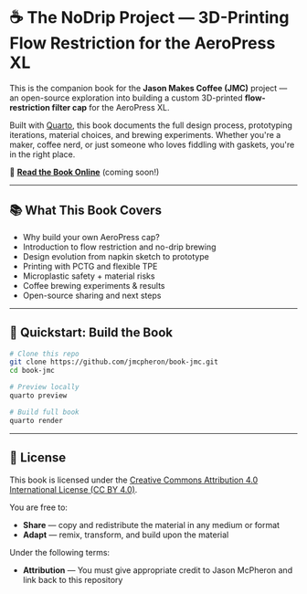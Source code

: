 # ☕️ The NoDrip Project — 3D-Printing Flow Restriction for the AeroPress XL

This is the companion book for the **Jason Makes Coffee (JMC)** project — an open-source exploration into building a custom 3D-printed **flow-restriction filter cap** for the AeroPress XL.

Built with [Quarto](https://quarto.org/), this book documents the full design process, prototyping iterations, material choices, and brewing experiments. Whether you're a maker, coffee nerd, or just someone who loves fiddling with gaskets, you're in the right place.

📖 **[Read the Book Online](https://jmcpheron.github.io/book-jmc/)** (coming soon!)

---

## 📚 What This Book Covers

- Why build your own AeroPress cap?
- Introduction to flow restriction and no-drip brewing
- Design evolution from napkin sketch to prototype
- Printing with PCTG and flexible TPE
- Microplastic safety + material risks
- Coffee brewing experiments & results
- Open-source sharing and next steps

---

## 🚀 Quickstart: Build the Book

```bash
# Clone this repo
git clone https://github.com/jmcpheron/book-jmc.git
cd book-jmc

# Preview locally
quarto preview

# Build full book
quarto render
```

---

## 📄 License

This book is licensed under the [Creative Commons Attribution 4.0 International License (CC BY 4.0)](LICENSE).

You are free to:
- **Share** — copy and redistribute the material in any medium or format
- **Adapt** — remix, transform, and build upon the material

Under the following terms:
- **Attribution** — You must give appropriate credit to Jason McPheron and link back to this repository

